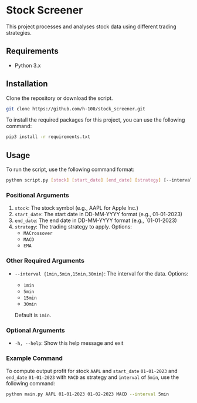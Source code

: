 # Stock Screener

This project processes and analyses stock data using different trading strategies.

## Requirements

- Python 3.x

## Installation

Clone the repository or download the script.

```sh
git clone https://github.com/h-100/stock_screener.git
```

To install the required packages for this project, you can use the following command:

```sh
pip3 install -r requirements.txt
```

## Usage

To run the script, use the following command format:

```sh
python script.py [stock] [start_date] [end_date] [strategy] [--interval INTERVAL]
```

### Positional Arguments

1. `stock`: The stock symbol (e.g., AAPL for Apple Inc.)
2. `start_date`: The start date in DD-MM-YYYY format (e.g., 01-01-2023)
3. `end_date`: The end date in DD-MM-YYYY format (e.g., `01-01-2023)
4. `strategy`: The trading strategy to apply. Options:
   - `MACrossover`
   - `MACD`
   - `EMA`
   
### Other Required Arguments

- `--interval {1min,5min,15min,30min}`: The interval for the data. Options:
  - `1min`
  - `5min`
  - `15min`
  - `30min`
  
  Default is `1min`.


### Optional Arguments

- `-h, --help`: Show this help message and exit

### Example Command

To compute output profit for stock `AAPL` and `start_date` `01-01-2023` and `end_date` `01-01-2023` with `MACD` as strategy 
and `interval` of `5min`, use the following command:

```sh
python main.py AAPL 01-01-2023 01-02-2023 MACD --interval 5min
```
